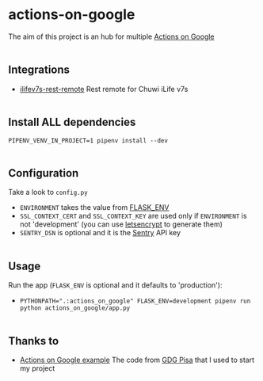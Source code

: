 # actions-on-google
The aim of this project is an hub for multiple [Actions on Google](https://developers.google.com/actions/)<br><br>


## Integrations
- [ilifev7s-rest-remote](https://github.com/pimuzzo/ilifev7s-rest-remote) Rest remote for Chuwi iLife v7s<br><br>


## Install ALL dependencies
`PIPENV_VENV_IN_PROJECT=1 pipenv install --dev`<br><br>


## Configuration
Take a look to `config.py`
- `ENVIRONMENT` takes the value from [FLASK_ENV](https://flask.palletsprojects.com/en/1.0.x/cli/#environments) 
- `SSL_CONTEXT_CERT` and `SSL_CONTEXT_KEY` are used only if `ENVIRONMENT` is not 'development' (you can use [letsencrypt](https://letsencrypt.org/) to generate them)
- `SENTRY_DSN` is optional and it is the [Sentry](https://sentry.io/) API key<br><br>


## Usage
Run the app (`FLASK_ENV` is optional and it defaults to 'production'):
- `PYTHONPATH=".:actions_on_google" FLASK_ENV=development pipenv run python actions_on_google/app.py`<br><br>


## Thanks to
- [Actions on Google example](https://github.com/gdgpisa/actions-on-google-diy) The code from [GDG Pisa](https://gdgpisa.it/) that I used to start my project
